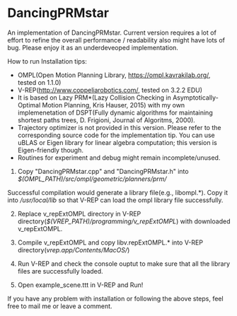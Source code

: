 # DancingPRMstar

An implementation of DancingPRMstar. Current version requires a lot of effort to refine the overall performance / readability also
might have lots of bug. Please enjoy it as an underdeveoped implementation.

How to run
Installation tips:
- OMPL(Open Motion Planning Library, https://ompl.kavrakilab.org/, tested on 1.1.0)
- V-REP(http://www.coppeliarobotics.com/, tested on 3.2.2 EDU)
- It is based on Lazy PRM\*(Lazy Collision Checking in Asymptotically-Optimal Motion Planning, Kris Hauser, 2015) with my own implemenetation of DSPT(Fully dynamic algorithms for maintaining shortest paths trees, D. Frigioni, Journal of Algoritms, 2000).
- Trajectory optimizer is not provided in this version. Please refer to the corresponding source code
for the implementation tip. You can use uBLAS or Eigen library for linear algebra computation; this version
is Eigen-friendly though.
- Routines for experiment and debug might remain incomplete/unused.

1. Copy "DancingPRMstar.cpp" and "DancingPRMstar.h" into *$(OMPL_PATH)/src/ompl/geometric/planners/prm/*

Successful compilation would generate a library file(e.g., libompl.\*).
Copy it into */usr/local/lib* so that V-REP can load the ompl library file successfully.

2. Replace v_repExtOMPL directory in V-REP directory(*$(VREP_PATH)/programming/v_repExtOMPL*) with 
downloaded v_repExtOMPL.

3. Compile v_repExtOMPL and copy libv.repExtOMPL.\* into V-REP directory(*vrep.app/Contents/MacOS/*)

4. Run V-REP and check the console ouptut to make sure that all the library files are successfully loaded.

5. Open example_scene.ttt in V-REP and Run!

If you have any problem with installation or following the above steps, feel free to mail me or leave a comment.
